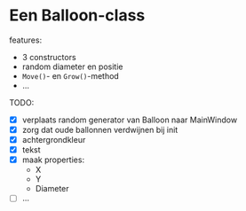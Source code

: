 ﻿# Een Balloon-class

features:

- 3 constructors
- random diameter en positie
- `Move()`- en `Grow()`-method
- ...

TODO:

- [x] verplaats random generator van Balloon naar MainWindow
- [x] zorg dat oude ballonnen verdwijnen bij init
- [x] achtergrondkleur
- [x] tekst
- [x] maak properties:
	- X
	- Y
	- Diameter
- [ ] ...

